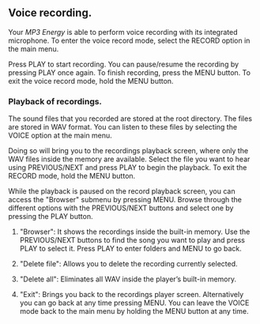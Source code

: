 ## Voice recording.

Your *MP3 Energy* is able to perform voice recording with its integrated microphone. To enter the voice record mode, select the RECORD option in the main menu.

Press PLAY to start recording. You can pause/resume the recording by pressing PLAY once again. To finish recording, press the MENU button. To exit the voice record mode, hold the MENU button.

### Playback of recordings.

The sound files that you recorded are stored at the root directory. The files are stored in WAV format. You can listen to these files by selecting the VOICE option at the main menu.

Doing so will bring you to the recordings playback screen, where only the WAV files inside the memory are available. Select the file you want to hear using PREVIOUS/NEXT and press PLAY to begin the playback. To exit the RECORD mode, hold the MENU button.

While the playback is paused on the record playback screen, you can access the "Browser" submenu by pressing MENU. Browse through the different options with the PREVIOUS/NEXT buttons and select one by pressing the PLAY button.

1. "Browser": It shows the recordings inside the built-in memory. Use the PREVIOUS/NEXT buttons to find the song you want to play and press PLAY to select it. Press PLAY to enter folders and MENU to go back.

2. "Delete file": Allows you to delete the recording currently selected.

3. "Delete all": Eliminates all WAV inside the player’s built-in memory.

4. "Exit": Brings you back to the recordings player screen. Alternatively you can go back at any time pressing MENU.
You can leave the VOICE mode back to the main menu by holding the MENU button at any time.
